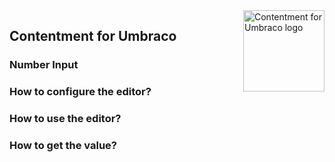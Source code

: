 <img src="../assets/img/logo.png" alt="Contentment for Umbraco logo" title="A state of Umbraco happiness." height="130" align="right">

## Contentment for Umbraco

### Number Input



### How to configure the editor?



### How to use the editor?



### How to get the value?


